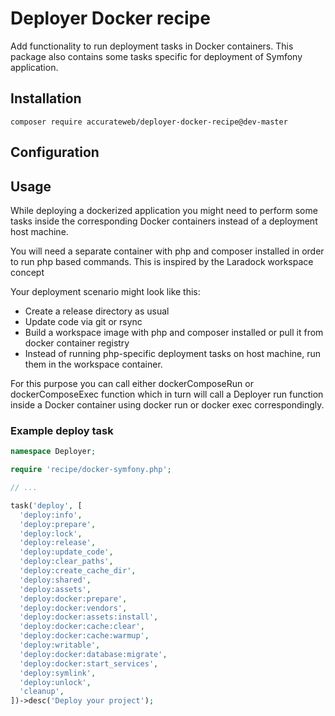 # Deployer Docker recipe

Add functionality to run deployment tasks in Docker containers. This package also contains some tasks specific for 
deployment of Symfony application. 


## Installation

`composer require accurateweb/deployer-docker-recipe@dev-master`

## Configuration



## Usage
 
While deploying a dockerized application you might need to perform some tasks inside the corresponding Docker containers
instead of a deployment host machine. 

You will need a separate container with php and composer installed in order to run php based commands. This is inspired 
by the Laradock workspace concept

Your deployment scenario might look like this:

- Create a release directory as usual
- Update code via git or rsync
- Build a workspace image with php and composer installed or pull it from docker container registry   
- Instead of running php-specific deployment tasks on host machine, run them in the workspace container.  

For this purpose you can call either dockerComposeRun or dockerComposeExec function which in
turn will call a Deployer run function inside a Docker container using docker run or docker exec correspondingly.   

### Example deploy task

~~~php
namespace Deployer;

require 'recipe/docker-symfony.php';

// ...

task('deploy', [
  'deploy:info',
  'deploy:prepare',
  'deploy:lock',
  'deploy:release',
  'deploy:update_code',
  'deploy:clear_paths',
  'deploy:create_cache_dir',
  'deploy:shared',
  'deploy:assets',
  'deploy:docker:prepare',
  'deploy:docker:vendors',
  'deploy:docker:assets:install',
  'deploy:docker:cache:clear',
  'deploy:docker:cache:warmup',
  'deploy:writable',
  'deploy:docker:database:migrate',
  'deploy:docker:start_services',
  'deploy:symlink',
  'deploy:unlock',
  'cleanup',
])->desc('Deploy your project');
~~~

